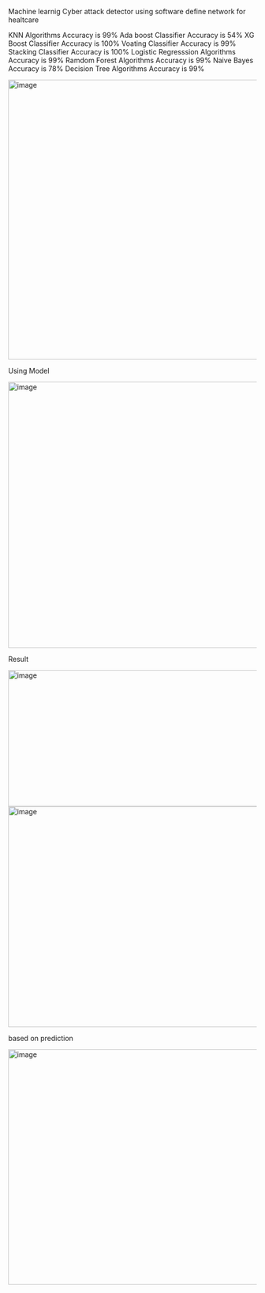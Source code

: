 Machine learnig Cyber attack detector using software define network for healtcare

KNN Algorithms                         Accuracy is 99%
Ada boost Classifier                      Accuracy is 54%
XG Boost Classifier                   Accuracy is 100%
Voating Classifier                   Accuracy is 99%
Stacking Classifier                   Accuracy is 100%
Logistic Regresssion Algorithms        Accuracy is 99%
Ramdom Forest Algorithms               Accuracy is 99%
Naive Bayes                             Accuracy is 78%
Decision Tree Algorithms              Accuracy is 99%

<img width="1352" height="567" alt="image" src="https://github.com/user-attachments/assets/a75e12d8-d911-4a3e-93f2-94d2573e1030" />



Using Model 




<img width="1079" height="539" alt="image" src="https://github.com/user-attachments/assets/ff5fd545-b7ff-4770-9876-154b8c572c1d" />



Result




<img width="631" height="276" alt="image" src="https://github.com/user-attachments/assets/86071b47-48f5-49e7-9902-6052fb916a05" />

<img width="723" height="447" alt="image" src="https://github.com/user-attachments/assets/06d2859b-8207-4282-8836-5cd683b9f70a" />


based on prediction


<img width="799" height="477" alt="image" src="https://github.com/user-attachments/assets/bd163d18-34a2-4ecb-8eeb-6c025ed98c5a" />



